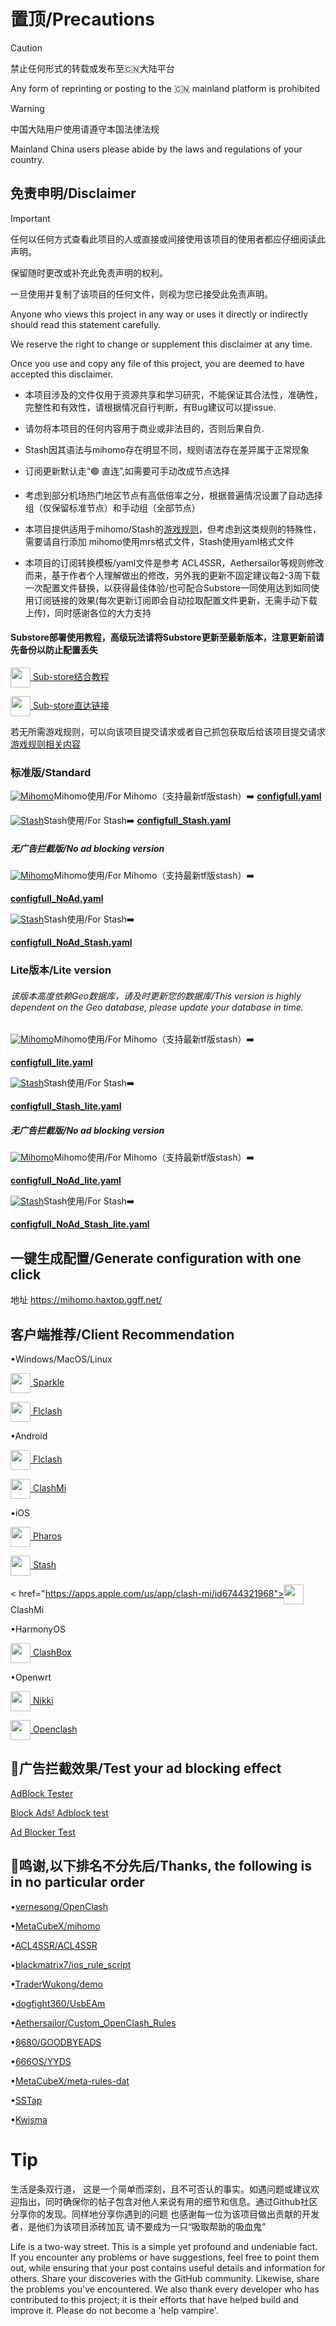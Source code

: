 # 置顶/Precautions

> [!Caution]
> 禁止任何形式的转载或发布至🇨🇳大陆平台
>
> Any form of reprinting or posting to the 🇨🇳 mainland platform is prohibited

> [!WARNING]
> 中国大陆用户使用请遵守本国法律法规
>
> Mainland China users please abide by the laws and regulations of your country.

## 免责申明/Disclaimer

> [!IMPORTANT]
> 任何以任何方式查看此项目的人或直接或间接使用该项目的使用者都应仔细阅读此声明。
>
> 保留随时更改或补充此免责声明的权利。
>
> 一旦使用并复制了该项目的任何文件，则视为您已接受此免责声明。
>
> Anyone who views this project in any way or uses it directly or indirectly should read this statement carefully.
>
> We reserve the right to change or supplement this disclaimer at any time.
>
> Once you use and copy any file of this project, you are deemed to have accepted this disclaimer.

- 本项目涉及的文件仅用于资源共享和学习研究，不能保证其合法性，准确性，完整性和有效性，请根据情况自行判断，有Bug建议可以提issue.

- 请勿将本项目的任何内容用于商业或非法目的，否则后果自负.

- Stash因其语法与mihomo存在明显不同，规则语法存在差异属于正常现象

- 订阅更新默认走“🟢 直连”,如需要可手动改成节点选择

- 考虑到部分机场热门地区节点有高低倍率之分，根据普遍情况设置了自动选择组（仅保留标准节点）和手动组（全部节点）

- 本项目提供适用于mihomo/Stash的[游戏规则](https://github.com/Lanlan13-14/Rules/tree/main/rules%2FGame)，但考虑到这类规则的特殊性，需要请自行添加
mihomo使用mrs格式文件，Stash使用yaml格式文件

- 本项目的订阅转换模板/yaml文件是参考 ACL4SSR，Aethersailor等规则修改而来，基于作者个人理解做出的修改，另外我的更新不固定建议每2-3周下载一次配置文件替换，以获得最佳体验/也可配合Substore一同使用达到如同使用订阅链接的效果(每次更新订阅即会自动拉取配置文件更新，无需手动下载上传)，同时感谢各位的大力支持

#### Substore部署使用教程，高级玩法请将Substore更新至最新版本，注意更新前请先备份以防止配置丢失

<a href="https://github.com/Lanlan13-14/Rules/blob/main/Others/Substore.md"><img src="https://raw.githubusercontent.com/Lanlan13-14/Icon-for-webui/refs/heads/main/Sub-Store.png" width="32" style="vertical-align:middle;"/> Sub-store结合教程</a>
>
<a href="https://github.com/sub-store-org/Sub-Store"><img src="https://raw.githubusercontent.com/Lanlan13-14/Icon-for-webui/refs/heads/main/Sub-Store.png" width="32" style="vertical-align:middle;"/> Sub-store直达链接</a>
>
若无所需游戏规则，可以向该项目提交请求或者自己抓包获取后给该项目提交请求
[游戏规则相关内容](https://github.com/FQrabbit/SSTap-Rule)

### 标准版/Standard

[![Mihomo](https://raw.githubusercontent.com/Lanlan13-14/Icon-for-webui/refs/heads/main/mihomo-mini.png)](https://raw.githubusercontent.com/Lanlan13-14/Rules/refs/heads/main/configfull.yaml)Mihomo使用/For Mihomo（支持最新tf版stash）➡️
**[configfull.yaml](https://raw.githubusercontent.com/Lanlan13-14/Rules/refs/heads/main/configfull.yaml)**

[![Stash](https://raw.githubusercontent.com/Lanlan13-14/Icon-for-webui/refs/heads/main/stash-mini.png)](https://raw.githubusercontent.com/Lanlan13-14/Rules/refs/heads/main/configfull_Stash.yaml)Stash使用/For Stash➡️
**[configfull_Stash.yaml](https://raw.githubusercontent.com/Lanlan13-14/Rules/refs/heads/main/configfull_Stash.yaml)**

##### 无广告拦截版/No ad blocking version

[![Mihomo](https://raw.githubusercontent.com/Lanlan13-14/Icon-for-webui/refs/heads/main/mihomo-mini.png)](https://raw.githubusercontent.com/Lanlan13-14/Rules/refs/heads/main/configfull_NoAd.yaml)Mihomo使用/For Mihomo（支持最新tf版stash）➡️

**[configfull_NoAd.yaml](https://raw.githubusercontent.com/Lanlan13-14/Rules/refs/heads/main/configfull_NoAd.yaml)**

[![Stash](https://raw.githubusercontent.com/Lanlan13-14/Icon-for-webui/refs/heads/main/stash-mini.png)](https://raw.githubusercontent.com/Lanlan13-14/Rules/refs/heads/main/configfull_NoAd_Stash.yaml)Stash使用/For Stash➡️

**[configfull_NoAd_Stash.yaml](https://raw.githubusercontent.com/Lanlan13-14/Rules/refs/heads/main/configfull_NoAd_Stash.yaml)**

### Lite版本/Lite version
###### 该版本高度依赖Geo数据库，请及时更新您的数据库/This version is highly dependent on the Geo database, please update your database in time.

[![Mihomo](https://raw.githubusercontent.com/Lanlan13-14/Icon-for-webui/refs/heads/main/mihomo-mini.png)](https://raw.githubusercontent.com/Lanlan13-14/Rules/refs/heads/main/configfull_lite.yaml)Mihomo使用/For Mihomo（支持最新tf版stash）➡️

**[configfull_lite.yaml](https://raw.githubusercontent.com/Lanlan13-14/Rules/refs/heads/main/configfull_lite.yaml)**

[![Stash](https://raw.githubusercontent.com/Lanlan13-14/Icon-for-webui/refs/heads/main/stash-mini.png)](https://raw.githubusercontent.com/Lanlan13-14/Rules/refs/heads/main/configfull_Stash_lite.yaml)Stash使用/For Stash➡️

**[configfull_Stash_lite.yaml](https://raw.githubusercontent.com/Lanlan13-14/Rules/refs/heads/main/configfull_Stash_lite.yaml)**

##### 无广告拦截版/No ad blocking version

[![Mihomo](https://raw.githubusercontent.com/Lanlan13-14/Icon-for-webui/refs/heads/main/mihomo-mini.png)](https://raw.githubusercontent.com/Lanlan13-14/Rules/refs/heads/main/configfull_NoAd_lite.yaml)Mihomo使用/For Mihomo（支持最新tf版stash）➡️

**[configfull_NoAd_lite.yaml](https://raw.githubusercontent.com/Lanlan13-14/Rules/refs/heads/main/configfull_NoAd_lite.yaml)**

[![Stash](https://raw.githubusercontent.com/Lanlan13-14/Icon-for-webui/refs/heads/main/stash-mini.png)](https://raw.githubusercontent.com/Lanlan13-14/Rules/refs/heads/main/configfull_NoAd_Stash_lite.yaml)Stash使用/For Stash➡️

**[configfull_NoAd_Stash_lite.yaml](https://raw.githubusercontent.com/Lanlan13-14/Rules/refs/heads/main/configfull_NoAd_Stash_lite.yaml)**

## 一键生成配置/Generate configuration with one click
地址
https://mihomo.haxtop.ggff.net/
>
## 客户端推荐/Client Recommendation
•Windows/MacOS/Linux
>
<a href="https://github.com/xishang0128/sparkle"><img src="https://raw.githubusercontent.com/Lanlan13-14/Icon-for-webui/refs/heads/main/mihomo.png" width="32" style="vertical-align:middle;"/> Sparkle</a>
>
<a href="https://github.com/chen08209/FlClash"><img src="https://raw.githubusercontent.com/Lanlan13-14/Icon-for-webui/refs/heads/main/flclash.png" width="32" style="vertical-align:middle;"/> Flclash</a>
>
>
•Android
>
<a href="https://github.com/chen08209/FlClash"><img src="https://raw.githubusercontent.com/Lanlan13-14/Icon-for-webui/refs/heads/main/flclash.png" width="32" style="vertical-align:middle;"/> Flclash</a>
>
<a href="https://github.com/KaringX/clashmi"><img src="https://raw.githubusercontent.com/Lanlan13-14/Icon-for-webui/refs/heads/main/clashmi.png" width="32" style="vertical-align:middle;"/> ClashMi</a>
>
•iOS
>
<a href="https://apps.apple.com/us/app/pharos-pro/id1456610173"><img src="https://raw.githubusercontent.com/Lanlan13-14/Icon-for-webui/refs/heads/main/pharos.png" width="32" style="vertical-align:middle;"/> Pharos</a>
>
<a href="https://apps.apple.com/app/stash/id1596063349?platform=iphone&l=zh-CN"><img src="https://raw.githubusercontent.com/Lanlan13-14/Icon-for-webui/refs/heads/main/stash.png" width="32" style="vertical-align:middle;"/> Stash</a>
>
< href="https://apps.apple.com/us/app/clash-mi/id6744321968"><img src="https://raw.githubusercontent.com/Lanlan13-14/Icon-for-webui/refs/heads/main/clashmi.png" width="32" style="vertical-align:middle;"/> ClashMi</a>
>
>
•HarmonyOS
>
<a href="https://github.com/xiaobaigroup/ClashBox"><img src="https://raw.githubusercontent.com/Lanlan13-14/Icon-for-webui/refs/heads/main/clashbox.png" width="32" style="vertical-align:middle;"/> ClashBox</a>  
>
>
•Openwrt
>
<a href="https://github.com/nikkinikki-org/OpenWrt-nikki"><img src="https://raw.githubusercontent.com/Lanlan13-14/Icon-for-webui/refs/heads/main/nikki.png" width="32" style="vertical-align:middle;"/> Nikki</a>
>
<a href="https://github.com/vernesong/OpenClash"><img src="https://raw.githubusercontent.com/Lanlan13-14/Icon-for-webui/refs/heads/main/openclash.png" width="32" style="vertical-align:middle;"/> Openclash</a>
>
## 🚫广告拦截效果/Test your ad blocking effect

[AdBlock Tester](https://adblock-tester.com)

[Block Ads! Adblock test](https://blockads.fivefilters.org/)

[Ad Blocker Test](https://adblock.turtlecute.org/)

## 🌟鸣谢,以下排名不分先后/Thanks, the following is in no particular order

•[vernesong/OpenClash](https://github.com/vernesong/OpenClash)

•[MetaCubeX/mihomo](https://github.com/MetaCubeX/mihomo)

•[ACL4SSR/ACL4SSR](https://github.com/ACL4SSR/ACL4SSR)

•[blackmatrix7/ios_rule_script](https://github.com/blackmatrix7/ios_rule_script)

•[TraderWukong/demo](https://github.com/TraderWukong/demo)

•[dogfight360/UsbEAm](https://github.com/dogfight360/UsbEAm)

•[Aethersailor/Custom_OpenClash_Rules](https://github.com/Aethersailor/Custom_OpenClash_Rules)

•[8680/GOODBYEADS](https://github.com/8680/GOODBYEADS)

•[666OS/YYDS](https://github.com/666OS/YYDS)

•[MetaCubeX/meta-rules-dat](https://github.com/MetaCubeX/meta-rules-dat)

•[SSTap](https://github.com/FQrabbit/SSTap-Rule)

•[Kwisma](https://github.com/Kwisma/cf-worker-mihomo)

# Tip
生活是条双行道，
这是一个简单而深刻，且不可否认的事实。如遇问题或建议欢迎指出，同时确保你的帖子包含对他人来说有用的细节和信息。通过Github社区分享你的发现。同样地分享你遇到的问题
也感谢每一位为该项目做出贡献的开发者，是他们为该项目添砖加瓦
请不要成为一只“吸取帮助的吸血鬼”

Life is a two-way street.
This is a simple yet profound and undeniable fact. If you encounter any problems or have suggestions, feel free to point them out, while ensuring that your post contains useful details and information for others. Share your discoveries with the GitHub community. Likewise, share the problems you've encountered.
We also thank every developer who has contributed to this project; it is their efforts that have helped build and improve it.
Please do not become a 'help vampire'.
